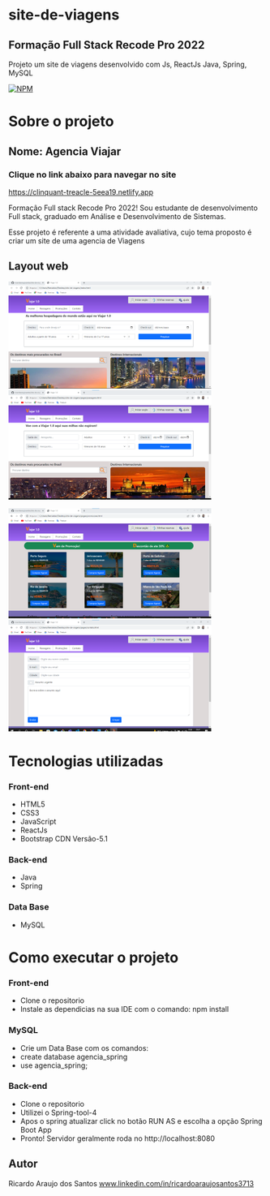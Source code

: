 # site-de-viagens

## Formação Full Stack Recode Pro 2022

Projeto um site de viagens desenvolvido com Js, ReactJs Java, Spring, MySQL

[![NPM](https://img.shields.io/npm/l/react)](https://github.com/ricardoaraujosantos/site-de-viagens/blob/main/LICENSE)

# Sobre o projeto

## Nome: Agencia Viajar 

### Clique no link abaixo para navegar no site

https://clinquant-treacle-5eea19.netlify.app


Formação Full stack Recode Pro 2022!
Sou estudante de desenvolvimento Full stack, graduado em Análise e Desenvolvimento de Sistemas.

Esse projeto é referente a uma atividade avaliativa, cujo tema proposto é criar um site de uma agencia de Viagens

## Layout web
![Pagina inicial](https://github.com/ricardoaraujosantos/site-de-viagens/blob/main/images/capas-github/page1.png) ![pagina passagens](https://github.com/ricardoaraujosantos/site-de-viagens/blob/main/images/capas-github/page2.png)

![Pagina de promoções](https://github.com/ricardoaraujosantos/site-de-viagens/blob/main/images/capas-github/page3.png) ![Pagina de formularios](https://github.com/ricardoaraujosantos/site-de-viagens/blob/main/images/capas-github/page4.png)

# Tecnologias utilizadas

### Front-end
- HTML5 
- CSS3
- JavaScript
- ReactJs
- Bootstrap CDN Versão-5.1

### Back-end
- Java
- Spring

### Data Base
- MySQL

# Como executar o projeto

### Front-end
- Clone o repositorio
- Instale as dependicias na sua IDE com o comando: npm install

### MySQL
- Crie um Data Base com os comandos:
- create database agencia_spring
- use agencia_spring;

### Back-end
- Clone o repositorio
- Utilizei o Spring-tool-4
- Apos o spring atualizar click no botão RUN AS e escolha a opção Spring Boot App
- Pronto! Servidor geralmente roda no http://localhost:8080

## Autor
Ricardo Araujo dos Santos
www.linkedin.com/in/ricardoaraujosantos3713
